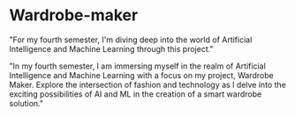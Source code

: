 # Wardrobe-maker
"For my fourth semester, I'm diving deep into the world of Artificial Intelligence and Machine Learning through this project."

"In my fourth semester, I am immersing myself in the realm of Artificial Intelligence and Machine Learning with a focus on my project, Wardrobe Maker.
Explore the intersection of fashion and technology as I delve into the exciting possibilities of AI and ML in the creation of a smart wardrobe solution."
